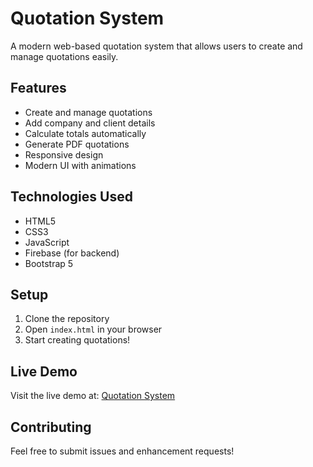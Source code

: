 # Quotation System

A modern web-based quotation system that allows users to create and manage quotations easily.

## Features

- Create and manage quotations
- Add company and client details
- Calculate totals automatically
- Generate PDF quotations
- Responsive design
- Modern UI with animations

## Technologies Used

- HTML5
- CSS3
- JavaScript
- Firebase (for backend)
- Bootstrap 5

## Setup

1. Clone the repository
2. Open `index.html` in your browser
3. Start creating quotations!

## Live Demo

Visit the live demo at: [Quotation System](https://sadiquekumbla.github.io/quotation-system/)

## Contributing

Feel free to submit issues and enhancement requests! 
